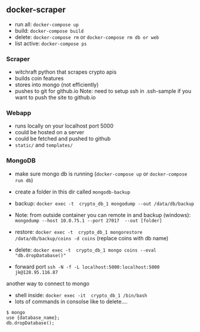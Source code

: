 docker-scraper
-----

* run all: `docker-compose up`
* build: `docker-compose build`
* delete: `docker-compose rm` or `docker-compose rm db or web`
* list active: `docker-compose ps`

### Scraper
* witchraft python that scrapes crypto apis
* builds coin features
* stores into mongo (not efficiently)
* pushes to git for github.io Note: need to setup ssh in .ssh-sample if you want to push the site to github.io

### Webapp
* runs locally on your localhost port 5000
* could be hosted on a server
* could be fetched and pushed to github
* `static/` and `templates/`

###  MongoDB
* make sure mongo db is running (`docker-compose up` or `docker-compose run db`)
* create a folder in this dir called `mongodb-backup`

* backup:
`docker exec -t  crypto_db_1 mongodump --out /data/db/backup`

* Note: from outside container you can remote in and backup (windows): `mongodump --host 10.0.75.1 --port 27017  --out [folder]`
* restore:
`docker exec -t  crypto_db_1 mongorestore /data/db/backup/coins -d coins` (replace coins with db name)

* delete:
 `docker exec -t  crypto_db_1 mongo coins --eval "db.dropDatabase()"`

* forward port
`ssh -N -f -L localhost:5000:localhost:5000 jk@128.95.116.87`


another way to connect to mongo
* shell inside: `docker exec -it  crypto_db_1 /bin/bash`
* lots of commands in consolse like to delete....
```
$ mongo
use {database_name};
db.dropDatabase();
```

